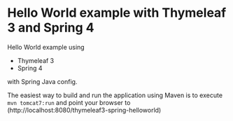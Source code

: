 Hello World example with Thymeleaf 3 and Spring 4
=================================================

Hello World example using

* Thymeleaf 3
* Spring 4

with Spring Java config.

The easiest way to build and run the application using Maven is to execute `mvn tomcat7:run` and
point your browser to (http://localhost:8080/thymeleaf3-spring-helloworld)
